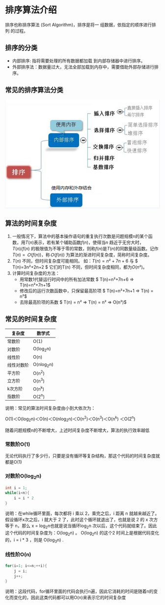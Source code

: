# 排序算法介绍

排序也称排序算法 (Sort Algorithm)，排序是将一 组数据，依指定的顺序进行排列 的过程。

## 排序的分类

- 内部排序: 指将需要处理的所有数据都加载 到内部存储器中进行排序。
- 外部排序法：数据量过大，无法全部加载到内存中，需要借助外部存储进行排序。

## 常见的排序算法分类

![](.././doc/06.png)

## 算法的时间复杂度

1. 一般情况下，算法中的基本操作语句的重复执行次数是问题规模n的某个函数，用$T(n)$表示，若有某个辅助函数$f(n)$，使得当$n$ 趋近于无穷大时，$T(n) / f(n)$ 的极限值为不等于零的常数，则称$f(n)$是$T(n)$的同数量级函数。记作 $T(n)=Ｏ( f(n) )$，称$Ｏ( f(n) )$ 为算法的渐进时间复杂度，简称时间复杂度。
2. $T(n)$ 不同，但时间复杂度可能相同。 如：$T(n)=n²+7n+6$ 与 $ T(n)=3n²+2n+2 $ 它们的T(n) 不同，但时间复杂度相同，都为$O(n²)$。
3. 计算时间复杂度的方法：
   - 用常数1代替运行时间中的所有加法常数 $ T(n)=n²+7n+6 => T(n)=n²+7n+1$
   - 修改后的运行次数函数中，只保留最高阶项 $ T(n)=n²+7n+1 => T(n) = n²$ 
   - 去除最高阶项的系数 $ T(n) = n² => T(n) = n² => O(n²)$ 

## 常见的时间复杂度

| 复杂度     | 数学式               |
| ---------- | -------------------- |
| 常数阶     | O(1)                 |
| 对数阶     | O(log<sub>2</sub>n)  |
| 线性阶     | O(n)                 |
| 线性对数阶 | O(nlog<sub>2</sub>n) |
| 平方阶     | O(n<sup>2</sup>)     |
| 立方阶     | O(n<sup>3</sup>)     |
| k次方阶    | O(n<sup>k</sup>)     |
| 指数阶     | O(2<sup>n</sup>)     |

说明：常见的算法时间复杂度由小到大依次为：

Ο(1)＜O(log<sub>2</sub>n)＜Ο(n)＜O(nlog<sub>2</sub>n)＜O(n<sup>2</sup>)＜O(n<sup>3</sup>)＜O(n<sup>k</sup>) ＜O(2<sup>n</sup>) 

随着问题规模n的不断增大，上述时间复杂度不断增大，算法的执行效率越低

### 常数阶O(1)

无论代码执行了多少行，只要是没有循环等复杂结构，那这个代码的时间复杂度就都是O(1)

### 对数阶O(log<sub>2</sub>n)

```java
int i = 1;
while(i<n){
    i = i * 2
}
```

说明：在while循环里面，每次都将 i 乘以 2，乘完之后，i 距离 n 就越来越近了。假设循环x次之后，i 就大于 2 了，此时这个循环就退出了，也就是说 2 的 x 次方等于 n，那么 x = log<sub>2</sub>n也就是说当循环log<sub>2</sub>n 次以后，这个代码就结束了。因此这个代码的时间复杂度为：O(log<sub>2</sub>n)  。 O(log<sub>2</sub>n) 的这个2 时间上是根据代码变化的，i = i * 3 ，则是 O(log<sub>3</sub>n) .

### 线性阶O(n)

```java
for(i=1; i<=n;++i){
    j = i;
    j++;
}
```

说明：这段代码，for循环里面的代码会执行n遍，因此它消耗的时间是随着n的变化而变化的，因此这类代码都可以用O(n)来表示它的时间复杂度

